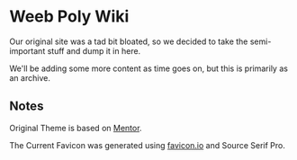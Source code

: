 # Weeb Poly Wiki

Our original site was a tad bit bloated, so we decided to take the
semi-important stuff and dump it in here.

We'll be adding some more content as time goes on, but this is primarily as an archive.

## Notes

Original Theme is based on [Mentor](https://bootstrapmade.com/mentor-free-education-bootstrap-theme/).

The Current Favicon was generated using [favicon.io](https://favicon.io) and Source Serif Pro.
